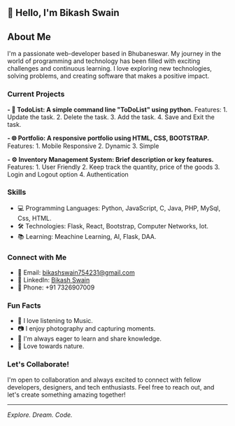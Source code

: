 ## 👋 Hello, I'm Bikash Swain

## About Me

I'm a passionate web-developer based in Bhubaneswar. My journey in the world of programming and technology has been filled with exciting challenges and continuous learning. I love exploring new technologies, solving problems, and creating software that makes a positive impact.

### Current Projects

**- 🚀 TodoList: A simple command line "ToDoList" using python.**
              Features:
              1. Update the task.
              2. Delete the task.
              3. Add the task.
              4. Save and Exit the task.
              
**- 🌐 Portfolio: A responsive portfolio using HTML, CSS, BOOTSTRAP.**
              Features:
              1. Mobile Responsive
              2. Dynamic
              3. Simple

**- ⚙️ Inventory Management System: Brief description or key features.**
              Features:
              1. User Friendly
              2. Keep track the quantity, price of the goods
              3. Login and Logout option
              4. Authentication

### Skills

- 💻 Programming Languages: Python, JavaScript, C, Java, PHP, MySql, Css, HTML.
- 🛠️ Technologies: Flask, React, Bootstrap, Computer Networks, Iot.
- 📚 Learning: Meachine Learning, AI, Flask, DAA.

### Connect with Me

- 📧 Email: bikashswain754231@gmail.com
- 💼 LinkedIn: [Bikash Swain](www.linkedin.com/in/bikashswain09)
- 📱 Phone: +91 7326907009

### Fun Facts

- 🎵 I love listening to Music.
- 📷 I enjoy photography and capturing moments.
- 🌱 I'm always eager to learn and share knowledge.
- 🌱 Love towards nature.

### Let's Collaborate!

I'm open to collaboration and always excited to connect with fellow developers, designers, and tech enthusiasts. Feel free to reach out, and let's create something amazing together!

---

*Explore. Dream. Code.*

